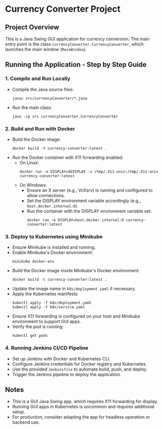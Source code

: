# Currency Converter Project

## Project Overview
This is a Java Swing GUI application for currency conversion. The main entry point is the class `currencyConverter.CurrencyConverter`, which launches the main window (`MainWindow`).

## Running the Application - Step by Step Guide

### 1. Compile and Run Locally
- Compile the Java source files:
  ```
  javac src/currencyConverter/*.java
  ```
- Run the main class:
  ```
  java -cp src currencyConverter.CurrencyConverter
  ```

### 2. Build and Run with Docker
- Build the Docker image:
  ```
  docker build -t currency-converter:latest .
  ```
- Run the Docker container with X11 forwarding enabled:
  - On Linux:
    ```
    docker run -e DISPLAY=$DISPLAY -v /tmp/.X11-unix:/tmp/.X11-unix currency-converter:latest
    ```
  - On Windows:
    - Ensure an X server (e.g., VcXsrv) is running and configured to allow connections.
    - Set the DISPLAY environment variable accordingly (e.g., `host.docker.internal:0`).
    - Run the container with the DISPLAY environment variable set:
      ```
      docker run -e DISPLAY=host.docker.internal:0 currency-converter:latest
      ```

### 3. Deploy to Kubernetes using Minikube
- Ensure Minikube is installed and running.
- Enable Minikube's Docker environment:
  ```
  minikube docker-env
  ```
- Build the Docker image inside Minikube's Docker environment:
  ```
  docker build -t currency-converter:latest .
  ```
- Update the image name in `k8s/deployment.yaml` if necessary.
- Apply the Kubernetes manifests:
  ```
  kubectl apply -f k8s/deployment.yaml
  kubectl apply -f k8s/service.yaml
  ```
- Ensure X11 forwarding is configured on your host and Minikube environment to support GUI apps.
- Verify the pod is running:
  ```
  kubectl get pods
  ```

### 4. Running Jenkins CI/CD Pipeline
- Set up Jenkins with Docker and Kubernetes CLI.
- Configure Jenkins credentials for Docker registry and Kubernetes.
- Use the provided `Jenkinsfile` to automate build, push, and deploy.
- Trigger the Jenkins pipeline to deploy the application.

## Notes
- This is a GUI Java Swing app, which requires X11 forwarding for display.
- Running GUI apps in Kubernetes is uncommon and requires additional setup.
- For production, consider adapting the app for headless operation or backend use.
